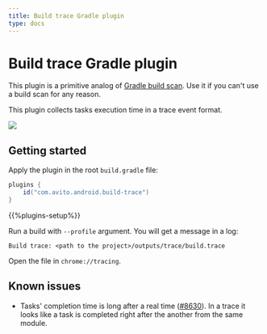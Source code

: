 ```yaml
---
title: Build trace Gradle plugin
type: docs
---
```


# Build trace Gradle plugin

This plugin is a primitive analog of [Gradle build scan](https://scans.gradle.com/). 
Use it if you can't use a build scan for any reason.

This plugin collects tasks execution time in a trace event format.

![](https://user-images.githubusercontent.com/1104540/80872574-63d68e80-8cbb-11ea-9333-c7f5f8c9e557.png)

## Getting started

Apply the plugin in the root `build.gradle` file:

```groovy
plugins {
    id("com.avito.android.build-trace")
}
```

{{%plugins-setup%}}

Run a build with `--profile` argument. You will get a message in a log:

```log
Build trace: <path to the project>/outputs/trace/build.trace
```

Open the file in `chrome://tracing`. 

## Known issues

- Tasks' completion time is long after a real time ([#8630](https://github.com/gradle/gradle/issues/8630)). 
In a trace it looks like a task is completed right after the another from the same module.
